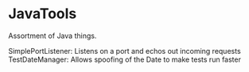 # JavaTools
Assortment of Java things.

SimplePortListener: Listens on a port and echos out incoming requests
TestDateManager: Allows spoofing of the Date to make tests run faster
